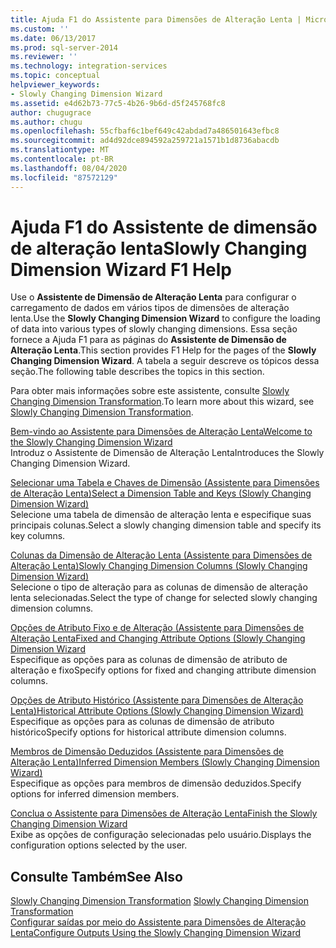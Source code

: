 ```yaml
---
title: Ajuda F1 do Assistente para Dimensões de Alteração Lenta | Microsoft Docs
ms.custom: ''
ms.date: 06/13/2017
ms.prod: sql-server-2014
ms.reviewer: ''
ms.technology: integration-services
ms.topic: conceptual
helpviewer_keywords:
- Slowly Changing Dimension Wizard
ms.assetid: e4d62b73-77c5-4b26-9b6d-d5f245768fc8
author: chugugrace
ms.author: chugu
ms.openlocfilehash: 55cfbaf6c1bef649c42abdad7a486501643efbc8
ms.sourcegitcommit: ad4d92dce894592a259721a1571b1d8736abacdb
ms.translationtype: MT
ms.contentlocale: pt-BR
ms.lasthandoff: 08/04/2020
ms.locfileid: "87572129"
---
```

# <a name="slowly-changing-dimension-wizard-f1-help"></a><span data-ttu-id="ad2f0-102">Ajuda F1 do Assistente de dimensão de alteração lenta</span><span class="sxs-lookup"><span data-stu-id="ad2f0-102">Slowly Changing Dimension Wizard F1 Help</span></span>
  <span data-ttu-id="ad2f0-103">Use o **Assistente de Dimensão de Alteração Lenta** para configurar o carregamento de dados em vários tipos de dimensões de alteração lenta.</span><span class="sxs-lookup"><span data-stu-id="ad2f0-103">Use the **Slowly Changing Dimension Wizard** to configure the loading of data into various types of slowly changing dimensions.</span></span> <span data-ttu-id="ad2f0-104">Essa seção fornece a Ajuda F1 para as páginas do **Assistente de Dimensão de Alteração Lenta**.</span><span class="sxs-lookup"><span data-stu-id="ad2f0-104">This section provides F1 Help for the pages of the **Slowly Changing Dimension Wizard**.</span></span> <span data-ttu-id="ad2f0-105">A tabela a seguir descreve os tópicos dessa seção.</span><span class="sxs-lookup"><span data-stu-id="ad2f0-105">The following table describes the topics in this section.</span></span>  
  
 <span data-ttu-id="ad2f0-106">Para obter mais informações sobre este assistente, consulte [Slowly Changing Dimension Transformation](slowly-changing-dimension-transformation.md).</span><span class="sxs-lookup"><span data-stu-id="ad2f0-106">To learn more about this wizard, see [Slowly Changing Dimension Transformation](slowly-changing-dimension-transformation.md).</span></span>  
  
 [<span data-ttu-id="ad2f0-107">Bem-vindo ao Assistente para Dimensões de Alteração Lenta</span><span class="sxs-lookup"><span data-stu-id="ad2f0-107">Welcome to the Slowly Changing Dimension Wizard</span></span>](welcome-to-the-slowly-changing-dimension-wizard.md)  
 <span data-ttu-id="ad2f0-108">Introduz o Assistente de Dimensão de Alteração Lenta</span><span class="sxs-lookup"><span data-stu-id="ad2f0-108">Introduces the Slowly Changing Dimension Wizard.</span></span>  
  
 [<span data-ttu-id="ad2f0-109">Selecionar uma Tabela e Chaves de Dimensão &#40;Assistente para Dimensões de Alteração Lenta&#41;</span><span class="sxs-lookup"><span data-stu-id="ad2f0-109">Select a Dimension Table and Keys &#40;Slowly Changing Dimension Wizard&#41;</span></span>](select-a-dimension-table-and-keys-slowly-changing-dimension-wizard.md)  
 <span data-ttu-id="ad2f0-110">Selecione uma tabela de dimensão de alteração lenta e especifique suas principais colunas.</span><span class="sxs-lookup"><span data-stu-id="ad2f0-110">Select a slowly changing dimension table and specify its key columns.</span></span>  
  
 [<span data-ttu-id="ad2f0-111">Colunas da Dimensão de Alteração Lenta &#40;Assistente para Dimensões de Alteração Lenta&#41;</span><span class="sxs-lookup"><span data-stu-id="ad2f0-111">Slowly Changing Dimension Columns &#40;Slowly Changing Dimension Wizard&#41;</span></span>](slowly-changing-dimension-columns-slowly-changing-dimension-wizard.md)  
 <span data-ttu-id="ad2f0-112">Selecione o tipo de alteração para as colunas de dimensão de alteração lenta selecionadas.</span><span class="sxs-lookup"><span data-stu-id="ad2f0-112">Select the type of change for selected slowly changing dimension columns.</span></span>  
  
 [<span data-ttu-id="ad2f0-113">Opções de Atributo Fixo e de Alteração &#40;Assistente para Dimensões de Alteração Lenta</span><span class="sxs-lookup"><span data-stu-id="ad2f0-113">Fixed and Changing Attribute Options &#40;Slowly Changing Dimension Wizard</span></span>](fixed-and-changing-attribute-options-slowly-changing-dimension-wizard.md)  
 <span data-ttu-id="ad2f0-114">Especifique as opções para as colunas de dimensão de atributo de alteração e fixo</span><span class="sxs-lookup"><span data-stu-id="ad2f0-114">Specify options for fixed and changing attribute dimension columns.</span></span>  
  
 [<span data-ttu-id="ad2f0-115">Opções de Atributo Histórico &#40;Assistente para Dimensões de Alteração Lenta&#41;</span><span class="sxs-lookup"><span data-stu-id="ad2f0-115">Historical Attribute Options &#40;Slowly Changing Dimension Wizard&#41;</span></span>](historical-attribute-options-slowly-changing-dimension-wizard.md)  
 <span data-ttu-id="ad2f0-116">Especifique as opções para as colunas de dimensão de atributo histórico</span><span class="sxs-lookup"><span data-stu-id="ad2f0-116">Specify options for historical attribute dimension columns.</span></span>  
  
 [<span data-ttu-id="ad2f0-117">Membros de Dimensão Deduzidos &#40;Assistente para Dimensões de Alteração Lenta&#41;</span><span class="sxs-lookup"><span data-stu-id="ad2f0-117">Inferred Dimension Members &#40;Slowly Changing Dimension Wizard&#41;</span></span>](inferred-dimension-members-slowly-changing-dimension-wizard.md)  
 <span data-ttu-id="ad2f0-118">Especifique as opções para membros de dimensão deduzidos.</span><span class="sxs-lookup"><span data-stu-id="ad2f0-118">Specify options for inferred dimension members.</span></span>  
  
 [<span data-ttu-id="ad2f0-119">Conclua o Assistente para Dimensões de Alteração Lenta</span><span class="sxs-lookup"><span data-stu-id="ad2f0-119">Finish the Slowly Changing Dimension Wizard</span></span>](finish-the-slowly-changing-dimension-wizard.md)  
 <span data-ttu-id="ad2f0-120">Exibe as opções de configuração selecionadas pelo usuário.</span><span class="sxs-lookup"><span data-stu-id="ad2f0-120">Displays the configuration options selected by the user.</span></span>  
  
## <a name="see-also"></a><span data-ttu-id="ad2f0-121">Consulte Também</span><span class="sxs-lookup"><span data-stu-id="ad2f0-121">See Also</span></span>  
 <span data-ttu-id="ad2f0-122">[Slowly Changing Dimension Transformation](slowly-changing-dimension-transformation.md) </span><span class="sxs-lookup"><span data-stu-id="ad2f0-122">[Slowly Changing Dimension Transformation](slowly-changing-dimension-transformation.md) </span></span>  
 [<span data-ttu-id="ad2f0-123">Configurar saídas por meio do Assistente para Dimensões de Alteração Lenta</span><span class="sxs-lookup"><span data-stu-id="ad2f0-123">Configure Outputs Using the Slowly Changing Dimension Wizard</span></span>](configure-outputs-using-the-slowly-changing-dimension-wizard.md)  
  
  
